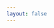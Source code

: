```yaml
---
layout: false
---
```


<script setup lang="ts">
import { onMounted } from 'vue';
import { useData } from 'vitepress';

const locale = useData().lang.value.substring(0, 2);

onMounted(() => {
  window.location.pathname = "/" + locale + "/guides/getting-started/";
});
</script>
